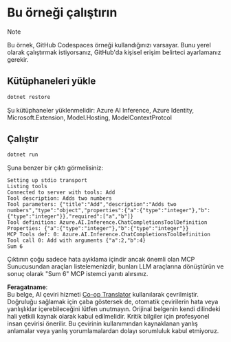 <!--
CO_OP_TRANSLATOR_METADATA:
{
  "original_hash": "24b8b80f2e64a0ee05d1fc394c158638",
  "translation_date": "2025-05-17T10:41:15+00:00",
  "source_file": "03-GettingStarted/03-llm-client/solution/dotnet/README.md",
  "language_code": "tr"
}
-->
# Bu örneği çalıştırın

> [!NOTE]
> Bu örnek, GitHub Codespaces örneği kullandığınızı varsayar. Bunu yerel olarak çalıştırmak istiyorsanız, GitHub'da kişisel erişim belirteci ayarlamanız gerekir.

## Kütüphaneleri yükle

```sh
dotnet restore
```

Şu kütüphaneler yüklenmelidir: Azure AI Inference, Azure Identity, Microsoft.Extension, Model.Hosting, ModelContextProtcol 

## Çalıştır

```sh 
dotnet run
```

Şuna benzer bir çıktı görmelisiniz:

```text
Setting up stdio transport
Listing tools
Connected to server with tools: Add
Tool description: Adds two numbers
Tool parameters: {"title":"Add","description":"Adds two numbers","type":"object","properties":{"a":{"type":"integer"},"b":{"type":"integer"}},"required":["a","b"]}
Tool definition: Azure.AI.Inference.ChatCompletionsToolDefinition
Properties: {"a":{"type":"integer"},"b":{"type":"integer"}}
MCP Tools def: 0: Azure.AI.Inference.ChatCompletionsToolDefinition
Tool call 0: Add with arguments {"a":2,"b":4}
Sum 6
```

Çıktının çoğu sadece hata ayıklama içindir ancak önemli olan MCP Sunucusundan araçları listelemenizdir, bunları LLM araçlarına dönüştürün ve sonuç olarak "Sum 6" MCP istemci yanıtı alırsınız.

**Feragatname**:  
Bu belge, AI çeviri hizmeti [Co-op Translator](https://github.com/Azure/co-op-translator) kullanılarak çevrilmiştir. Doğruluğu sağlamak için çaba göstersek de, otomatik çevirilerin hata veya yanlışlıklar içerebileceğini lütfen unutmayın. Orijinal belgenin kendi dilindeki hali yetkili kaynak olarak kabul edilmelidir. Kritik bilgiler için profesyonel insan çevirisi önerilir. Bu çevirinin kullanımından kaynaklanan yanlış anlamalar veya yanlış yorumlamalardan dolayı sorumluluk kabul etmiyoruz.